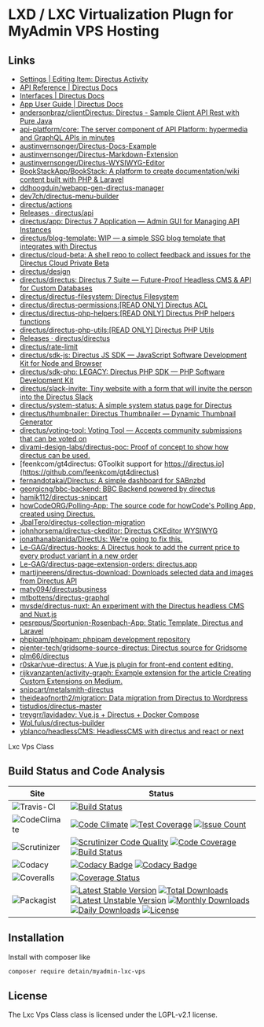 # LXD / LXC Virtualization Plugn for MyAdmin VPS Hosting


## Links

* [Settings | Editing Item: Directus Activity](http://vault3.is.cc/directus/admin/#/settings/collections/directus_activity)
* [API Reference | Directus Docs](https://docs.directus.io/api/reference.html)
* [Interfaces | Directus Docs](https://docs.directus.io/extensions/interfaces.html#files-structure)
* [App User Guide | Directus Docs](https://docs.directus.io/guides/user-guide.html)
* [andersonbraz/clientDirectus: Directus - Sample Client API Rest with Pure Java](https://github.com/andersonbraz/clientDirectus)
* [api-platform/core: The server component of API Platform: hypermedia and GraphQL APIs in minutes](https://github.com/api-platform/core)
* [austinvernsonger/Directus-Docs-Example](https://github.com/austinvernsonger/Directus-Docs-Example)
* [austinvernsonger/Directus-Markdown-Extension](https://github.com/austinvernsonger/Directus-Markdown-Extension)
* [austinvernsonger/Directus-WYSIWYG-Editor](https://github.com/austinvernsonger/Directus-WYSIWYG-Editor)
* [BookStackApp/BookStack: A platform to create documentation/wiki content built with PHP & Laravel](https://github.com/BookStackApp/BookStack)
* [ddhoogduin/webapp-gen-directus-manager](https://github.com/ddhoogduin/webapp-gen-directus-manager)
* [dev7ch/directus-menu-builder](https://github.com/dev7ch/directus-menu-builder)
* [directus/actions](https://github.com/directus/actions)
* [Releases · directus/api](https://github.com/directus/api/releases)
* [directus/app: Directus 7 Application — Admin GUI for Managing API Instances](https://github.com/directus/app)
* [directus/blog-template: WIP — a simple SSG blog template that integrates with Directus](https://github.com/directus/blog-template)
* [directus/cloud-beta: A shell repo to collect feedback and issues for the Directus Cloud Private Beta](https://github.com/directus/cloud-beta)
* [directus/design](https://github.com/directus/design)
* [directus/directus: Directus 7 Suite — Future-Proof Headless CMS & API for Custom Databases](https://github.com/directus/directus)
* [directus/directus-filesystem: Directus Filesystem](https://github.com/directus/directus-filesystem)
* [directus/directus-permissions:[READ ONLY] Directus ACL](https://github.com/directus/directus-permissions)
* [directus/directus-php-helpers:[READ ONLY] Directus PHP helpers functions](https://github.com/directus/directus-php-helpers)
* [directus/directus-php-utils:[READ ONLY] Directus PHP Utils](https://github.com/directus/directus-php-utils)
* [Releases · directus/directus](https://github.com/directus/directus/releases)
* [directus/rate-limit](https://github.com/directus/rate-limit)
* [directus/sdk-js: Directus JS SDK — JavaScript Software Development Kit for Node and Browser](https://github.com/directus/sdk-js)
* [directus/sdk-php: LEGACY: Directus PHP SDK — PHP Software Development Kit](https://github.com/directus/sdk-php)
* [directus/slack-invite: Tiny website with a form that will invite the person into the Directus Slack](https://github.com/directus/slack-invite)
* [directus/system-status: A simple system status page for Directus](https://github.com/directus/system-status)
* [directus/thumbnailer: Directus Thumbnailer — Dynamic Thumbnail Generator](https://github.com/directus/thumbnailer)
* [directus/voting-tool: Voting Tool — Accepts community submissions that can be voted on](https://github.com/directus/voting-tool)
* [divami-design-labs/directus-poc: Proof of concept to show how directus can be used.](https://github.com/divami-design-labs/directus-poc)
* [feenkcom/gt4directus: GToolkit support for https://directus.io](https://github.com/feenkcom/gt4directus)
* [fernandotakai/Directus: A simple dashboard for SABnzbd](https://github.com/fernandotakai/Directus)
* [georgicng/bbc-backend: BBC Backend powered by directus](https://github.com/georgicng/bbc-backend)
* [hamik112/directus-snipcart](https://github.com/hamik112/directus-snipcart)
* [howCodeORG/Polling-App: The source code for howCode's Polling App, created using Directus.](https://github.com/howCodeORG/Polling-App)
* [JbalTero/directus-collection-migration](https://github.com/JbalTero/directus-collection-migration)
* [johnhorsema/directus-ckeditor: Directus CKEditor WYSIWYG](https://github.com/johnhorsema/directus-ckeditor)
* [jonathanablanida/DirectUs: We're going to fix this.](https://github.com/jonathanablanida/DirectUs)
* [Le-GAG/directus-hooks: A Directus hook to add the current price to every product variant in a new order](https://github.com/Le-GAG/directus-hooks)
* [Le-GAG/directus-page-extension-orders: directus.app](https://github.com/Le-GAG/directus-page-extension-orders)
* [martijneerens/directus-download: Downloads selected data and images from Directus API](https://github.com/martijneerens/directus-download)
* [maty094/directusbusiness](https://github.com/maty094/directusbusiness)
* [mtbottens/directus-graphql](https://github.com/mtbottens/directus-graphql)
* [mvsde/directus-nuxt: An experiment with the Directus headless CMS and Nuxt.js](https://github.com/mvsde/directus-nuxt)
* [pesrepus/Sportunion-Rosenbach-App: Static Template, Directus and Laravel](https://github.com/pesrepus/Sportunion-Rosenbach-App)
* [phpipam/phpipam: phpipam development repository](https://github.com/phpipam/phpipam)
* [pienter-tech/gridsome-source-directus: Directus source for Gridsome](https://github.com/pienter-tech/gridsome-source-directus)
* [plm66/directus](https://github.com/plm66/directus)
* [r0skar/vue-directus: A Vue.js plugin for front-end content editing.](https://github.com/r0skar/vue-directus)
* [rijkvanzanten/activity-graph: Example extension for the article Creating Custom Extensions on Medium.](https://github.com/rijkvanzanten/activity-graph)
* [snipcart/metalsmith-directus](https://github.com/snipcart/metalsmith-directus)
* [theideaofnorth2/migration: Data migration from Directus to Wordpress](https://github.com/theideaofnorth2/migration)
* [tistudios/directus-master](https://github.com/tistudios/directus-master)
* [treygrr/lavidadev: Vue.js + Directus + Docker Compose](https://github.com/treygrr/lavidadev)
* [WoLfulus/directus-builder](https://github.com/WoLfulus/directus-builder)
* [yblanco/headlessCMS: HeadlessCMS with directus and react or next](https://github.com/yblanco/headlessCMS)


Lxc Vps Class

## Build Status and Code Analysis

Site          | Status
--------------|---------------------------
![Travis-CI](http://i.is.cc/storage/GYd75qN.png "Travis-CI")     | [![Build Status](https://travis-ci.org/detain/myadmin-lxc-vps.svg?branch=master)](https://travis-ci.org/detain/myadmin-lxc-vps)
![CodeClimate](http://i.is.cc/storage/GYlageh.png "CodeClimate")  | [![Code Climate](https://codeclimate.com/github/detain/myadmin-lxc-vps/badges/gpa.svg)](https://codeclimate.com/github/detain/myadmin-lxc-vps) [![Test Coverage](https://codeclimate.com/github/detain/myadmin-lxc-vps/badges/coverage.svg)](https://codeclimate.com/github/detain/myadmin-lxc-vps/coverage) [![Issue Count](https://codeclimate.com/github/detain/myadmin-lxc-vps/badges/issue_count.svg)](https://codeclimate.com/github/detain/myadmin-lxc-vps)
![Scrutinizer](http://i.is.cc/storage/GYeUnux.png "Scrutinizer")   | [![Scrutinizer Code Quality](https://scrutinizer-ci.com/g/myadmin-plugins/lxc-vps/badges/quality-score.png?b=master)](https://scrutinizer-ci.com/g/myadmin-plugins/lxc-vps/?branch=master) [![Code Coverage](https://scrutinizer-ci.com/g/myadmin-plugins/lxc-vps/badges/coverage.png?b=master)](https://scrutinizer-ci.com/g/myadmin-plugins/lxc-vps/?branch=master) [![Build Status](https://scrutinizer-ci.com/g/myadmin-plugins/lxc-vps/badges/build.png?b=master)](https://scrutinizer-ci.com/g/myadmin-plugins/lxc-vps/build-status/master)
![Codacy](http://i.is.cc/storage/GYi66Cx.png "Codacy")        | [![Codacy Badge](https://api.codacy.com/project/badge/Grade/226251fc068f4fd5b4b4ef9a40011d06)](https://www.codacy.com/app/detain/myadmin-lxc-vps) [![Codacy Badge](https://api.codacy.com/project/badge/Coverage/25fa74eb74c947bf969602fcfe87e349)](https://www.codacy.com/app/detain/myadmin-lxc-vps?utm_source=github.com&utm_medium=referral&utm_content=detain/myadmin-lxc-vps&utm_campaign=Badge_Coverage)
![Coveralls](http://i.is.cc/storage/GYjNSim.png "Coveralls")    | [![Coverage Status](https://coveralls.io/repos/github/detain/db_abstraction/badge.svg?branch=master)](https://coveralls.io/github/detain/myadmin-lxc-vps?branch=master)
![Packagist](http://i.is.cc/storage/GYacBEX.png "Packagist")     | [![Latest Stable Version](https://poser.pugx.org/detain/myadmin-lxc-vps/version)](https://packagist.org/packages/detain/myadmin-lxc-vps) [![Total Downloads](https://poser.pugx.org/detain/myadmin-lxc-vps/downloads)](https://packagist.org/packages/detain/myadmin-lxc-vps) [![Latest Unstable Version](https://poser.pugx.org/detain/myadmin-lxc-vps/v/unstable)](//packagist.org/packages/detain/myadmin-lxc-vps) [![Monthly Downloads](https://poser.pugx.org/detain/myadmin-lxc-vps/d/monthly)](https://packagist.org/packages/detain/myadmin-lxc-vps) [![Daily Downloads](https://poser.pugx.org/detain/myadmin-lxc-vps/d/daily)](https://packagist.org/packages/detain/myadmin-lxc-vps) [![License](https://poser.pugx.org/detain/myadmin-lxc-vps/license)](https://packagist.org/packages/detain/myadmin-lxc-vps)


## Installation

Install with composer like

```sh
composer require detain/myadmin-lxc-vps
```

## License

The Lxc Vps Class class is licensed under the LGPL-v2.1 license.

